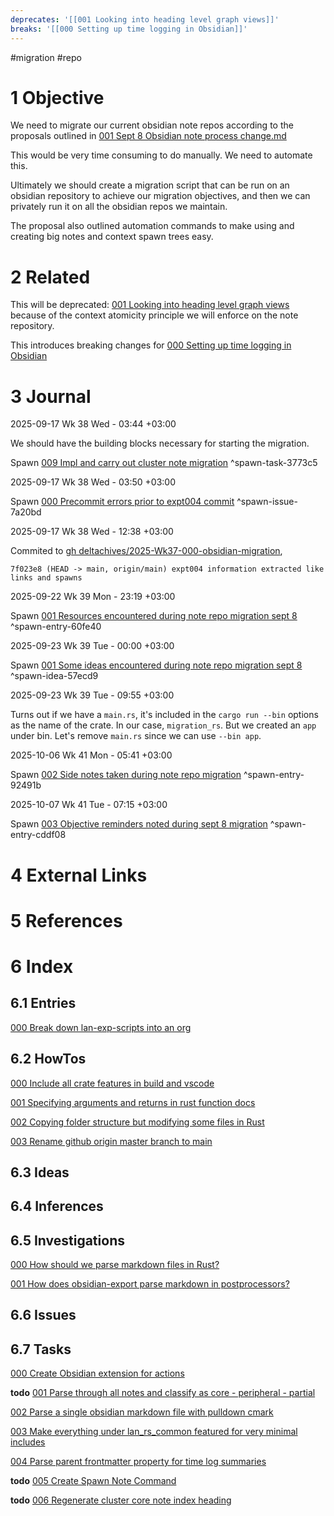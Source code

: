```yaml
---
deprecates: '[[001 Looking into heading level graph views]]'
breaks: '[[000 Setting up time logging in Obsidian]]'
---
```


\#migration #repo

# 1 Objective

We need to migrate our current obsidian note repos according to the proposals outlined in [001 Sept 8 Obsidian note process change.md](https://github.com/deltatraced/delta-trace/blob/webview/lan/entries/2025/001%20Sept%208%20Obsidian%20note%20process%20change.md)

This would be very time consuming to do manually. We need to automate this.

Ultimately we should create a migration script that can be run on an obsidian repository to achieve our migration objectives, and then we can privately run it on all the obsidian repos we maintain.

The proposal also outlined automation commands to make using and creating big notes and context spawn trees easy.

# 2 Related

This will be deprecated: [001 Looking into heading level graph views](../../../topics/tooling/obsidian/entries/2025/001%20Looking%20into%20heading%20level%20graph%20views.md) because of the context atomicity principle we will enforce on the note repository.

This introduces breaking changes for [000 Setting up time logging in Obsidian](../../../topics/tooling/obsidian/entries/2025/000%20Setting%20up%20time%20logging%20in%20Obsidian.md)

# 3 Journal

2025-09-17 Wk 38 Wed - 03:44 +03:00

We should have the building blocks necessary for starting the migration.

Spawn [009 Impl and carry out cluster note migration](tasks/009%20Impl%20and%20carry%20out%20cluster%20note%20migration.md) <a name="spawn-task-3773c5" />^spawn-task-3773c5

2025-09-17 Wk 38 Wed - 03:50 +03:00

Spawn [000 Precommit errors prior to expt004 commit](issues/000%20Precommit%20errors%20prior%20to%20expt004%20commit.md) <a name="spawn-issue-7a20bd" />^spawn-issue-7a20bd

2025-09-17 Wk 38 Wed - 12:38 +03:00

Commited to [gh deltachives/2025-Wk37-000-obsidian-migration](https://github.com/deltachives/2025-Wk37-000-obsidian-migration),

````
7f023e8 (HEAD -> main, origin/main) expt004 information extracted like links and spawns
````

2025-09-22 Wk 39 Mon - 23:19 +03:00

Spawn [001 Resources encountered during note repo migration sept 8](entries/001%20Resources%20encountered%20during%20note%20repo%20migration%20sept%208.md) <a name="spawn-entry-60fe40" />^spawn-entry-60fe40

2025-09-23 Wk 39 Tue - 00:00 +03:00

Spawn [001 Some ideas encountered during note repo migration sept 8](ideas/001%20Some%20ideas%20encountered%20during%20note%20repo%20migration%20sept%208.md) <a name="spawn-idea-57ecd9" />^spawn-idea-57ecd9

2025-09-23 Wk 39 Tue - 09:55 +03:00

Turns out if we have a `main.rs`, it's included in the `cargo run --bin` options as the name of the crate. In our case, `migration_rs`. But we created an `app` under bin. Let's remove `main.rs` since we can use `--bin app`.

2025-10-06 Wk 41 Mon - 05:41 +03:00

Spawn [002 Side notes taken during note repo migration](entries/002%20Side%20notes%20taken%20during%20note%20repo%20migration.md) <a name="spawn-entry-92491b" />^spawn-entry-92491b

2025-10-07 Wk 41 Tue - 07:15 +03:00

Spawn [003 Objective reminders noted during sept 8 migration](entries/003%20Objective%20reminders%20noted%20during%20sept%208%20migration.md) <a name="spawn-entry-cddf08" />^spawn-entry-cddf08

# 4 External Links

# 5 References

# 6 Index

## 6.1 Entries

[000 Break down lan-exp-scripts into an org](entries/000%20Break%20down%20lan-exp-scripts%20into%20an%20org.md)

## 6.2 HowTos

[000 Include all crate features in build and vscode](howtos/000%20Include%20all%20crate%20features%20in%20build%20and%20vscode.md)

[001 Specifying arguments and returns in rust function docs](howtos/001%20Specifying%20arguments%20and%20returns%20in%20rust%20function%20docs.md)

[002 Copying folder structure but modifying some files in Rust](howtos/002%20Copying%20folder%20structure%20but%20modifying%20some%20files%20in%20Rust.md)

[003 Rename github origin master branch to main](howtos/003%20Rename%20github%20origin%20master%20branch%20to%20main.md)

## 6.3 Ideas

## 6.4 Inferences

## 6.5 Investigations

[000 How should we parse markdown files in Rust?](investigations/000%20How%20should%20we%20parse%20markdown%20files%20in%20Rust%3F.md)

[001 How does obsidian-export parse markdown in postprocessors?](investigations/001%20How%20does%20obsidian-export%20parse%20markdown%20in%20postprocessors%3F.md)

## 6.6 Issues

## 6.7 Tasks

[000 Create Obsidian extension for actions](tasks/000%20Create%20Obsidian%20extension%20for%20actions.md)

**todo** [001 Parse through all notes and classify as core - peripheral - partial](tasks/001%20Parse%20through%20all%20notes%20and%20classify%20as%20core%20-%20peripheral%20-%20partial.md)

[002 Parse a single obsidian markdown file with pulldown cmark](tasks/002%20Parse%20a%20single%20obsidian%20markdown%20file%20with%20pulldown%20cmark.md)

[003 Make everything under lan_rs_common featured for very minimal includes](tasks/003%20Make%20everything%20under%20lan_rs_common%20featured%20for%20very%20minimal%20includes.md)

[004 Parse parent frontmatter property for time log summaries](tasks/004%20Parse%20parent%20frontmatter%20property%20for%20time%20log%20summaries.md)

**todo** [005 Create Spawn Note Command](tasks/005%20Create%20Spawn%20Note%20Command.md)

**todo** [006 Regenerate cluster core note index heading](tasks/006%20Regenerate%20cluster%20core%20note%20index%20heading.md)

